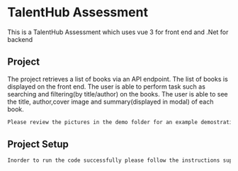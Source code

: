 # TalentHub Assessment

This is a TalentHub Assessment which uses vue 3 for front end and .Net for backend

## Project

The project retrieves a list of books via an API endpoint.
The list of books is displayed on the front end. 
The user is able to perform task such as searching and filtering(by title/author) on the books.
The user is able to see the title, author,cover image and summary(displayed in modal) of each book.

```sh
Please review the pictures in the demo folder for an example demostration of the above.
```

## Project Setup

```sh
Inorder to run the code successfully please follow the instructions supplied in each readme within front-end and back-end directories.
```
